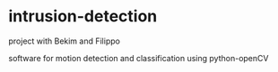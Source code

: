 # intrusion-detection
project with Bekim and Filippo

software for motion detection and classification using python-openCV 
